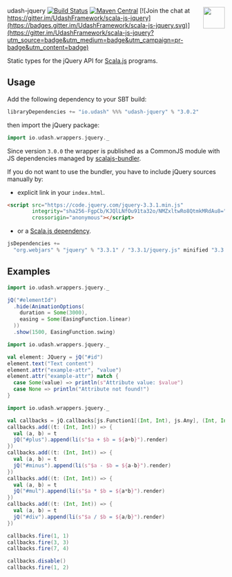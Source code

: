 udash-jquery [<img align="right" height="50px" src="https://avsystem.github.io/Anjay-doc/_images/avsystem_logo.png">](http://www.avsystem.com/)
[![Build Status](https://travis-ci.org/UdashFramework/scala-js-jquery.svg?branch=master)](https://travis-ci.org/UdashFramework/scala-js-jquery)
[![Maven Central](https://maven-badges.herokuapp.com/maven-central/io.udash/udash-core_2.12/badge.svg)](https://maven-badges.herokuapp.com/maven-central/io.udash/udash-jquery_sjs1_2.12)
[![Join the chat at https://gitter.im/UdashFramework/scala-js-jquery](https://badges.gitter.im/UdashFramework/scala-js-jquery.svg)](https://gitter.im/UdashFramework/scala-js-jquery?utm_source=badge&utm_medium=badge&utm_campaign=pr-badge&utm_content=badge)

Static types for the jQuery API for [Scala.js](http://www.scala-js.org/) programs. 

## Usage

Add the following dependency to your SBT build:

```scala
libraryDependencies += "io.udash" %%% "udash-jquery" % "3.0.2"
```

then import the jQuery package: 

```scala
import io.udash.wrappers.jquery._
```

Since version `3.0.0` the wrapper is published as a CommonJS module with JS dependencies managed 
by [scalajs-bundler](https://github.com/scalacenter/scalajs-bundler). 

If you do not want to use the bundler, you have to include jQuery sources manually by:
 * explicit link in your `index.html`.
 ```html
 <script src="https://code.jquery.com/jquery-3.3.1.min.js" 
         integrity="sha256-FgpCb/KJQlLNfOu91ta32o/NMZxltwRo8QtmkMRdAu8=" 
         crossorigin="anonymous"></script>
 ```
 * or a [Scala.js dependency](http://www.scala-js.org/doc/project/dependencies.html).
 ```scala
 jsDependencies +=
   "org.webjars" % "jquery" % "3.3.1" / "3.3.1/jquery.js" minified "3.3.1/jquery.min.js"
 ```
 

## Examples

```scala
import io.udash.wrappers.jquery._

jQ("#elementId")
  .hide(AnimationOptions(
    duration = Some(3000),
    easing = Some(EasingFunction.linear)
  ))
  .show(1500, EasingFunction.swing)
```

```scala
import io.udash.wrappers.jquery._

val element: JQuery = jQ("#id")
element.text("Text content")
element.attr("example-attr", "value")
element.attr("example-attr") match {
  case Some(value) => println(s"Attribute value: $value")
  case None => println("Attribute not found!")
}
```

```scala
import io.udash.wrappers.jquery._

val callbacks = jQ.callbacks[js.Function1[(Int, Int), js.Any], (Int, Int)]()
callbacks.add((t: (Int, Int)) => {
  val (a, b) = t
  jQ("#plus").append(li(s"$a + $b = ${a+b}").render)
})
callbacks.add((t: (Int, Int)) => {
  val (a, b) = t
  jQ("#minus").append(li(s"$a - $b = ${a-b}").render)
})
callbacks.add((t: (Int, Int)) => {
  val (a, b) = t
  jQ("#mul").append(li(s"$a * $b = ${a*b}").render)
})
callbacks.add((t: (Int, Int)) => {
  val (a, b) = t
  jQ("#div").append(li(s"$a / $b = ${a/b}").render)
})

callbacks.fire(1, 1)
callbacks.fire(3, 3)
callbacks.fire(7, 4)

callbacks.disable()
callbacks.fire(1, 2)
```
